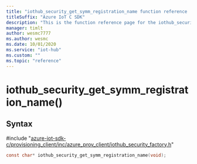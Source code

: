 ```yaml
---                             
title: "iothub_security_get_symm_registration_name function reference | Microsoft Docs" 
titleSuffix: "Azure IoT C SDK"            
description: "This is the function reference page for the iothub_security_get_symm_registration_name() function in the Azure IoT C SDK. This SDK is used with Azure IoT Hub and Azure IoT Hub Device Provisioning Service"            
manager: timlt                 
author: wesmc7777              
ms.author: wesmc               
ms.date: 10/01/2020                    
ms.service: "iot-hub"             
ms.custom: ""                
ms.topic: "reference"        
---                            
```


# iothub_security_get_symm_registration_name()

## Syntax

\#include "[azure-iot-sdk-c/provisioning_client/inc/azure_prov_client/iothub_security_factory.h](../iothub-security-factory-h.md)"  
```C
const char* iothub_security_get_symm_registration_name(void);
```

